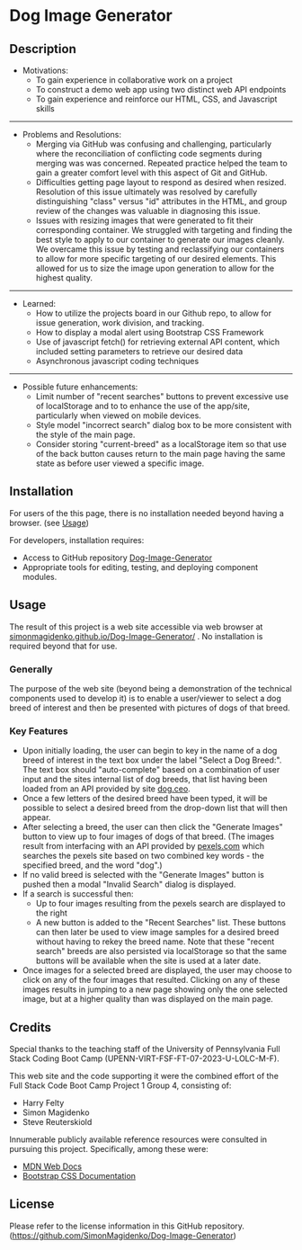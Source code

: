 # Dog Image Generator

## Description

- Motivations:
  - To gain experience in collaborative work on a project
  - To construct a demo web app using two distinct web API endpoints
  - To gain experience and reinforce our HTML, CSS, and Javascript skills

---

- Problems and Resolutions:
  - Merging via GitHub was confusing and challenging, particularly where the
    reconciliation of conflicting code segments during merging was
    was concerned. Repeated practice helped the team to gain a greater
    comfort level with this aspect of Git and GitHub.
  - Difficulties getting page layout to respond as desired when resized. Resolution
    of this issue ultimately was resolved by carefully distinguishing "class"
    versus "id" attributes in the HTML, and group review of the changes was valuable
    in diagnosing this issue.
  - Issues with resizing images that were generated to fit their corresponding container. We struggled with targeting and finding the best style to apply to our container to generate our images cleanly. We overcame this issue by testing and reclassifying our containers to allow for more specific targeting of our desired elements. This allowed for us to size the image upon generation to allow for the highest quality.

---

- Learned:
  - How to utilize the projects board in our Github repo, to allow for issue generation, work division, and tracking.
  - How to display a modal alert using Bootstrap CSS Framework
  - Use of javascript fetch() for retrieving external API content, which included setting parameters to retrieve our desired data
  - Asynchronous javascript coding techniques

---

- Possible future enhancements:
  - Limit number of "recent searches" buttons to prevent excessive use of localStorage and
    to to enhance the use of the app/site, particularly when viewed on mobile devices.
  - Style model "incorrect search" dialog box to be more consistent with the style of the
    main page.
  - Consider storing "current-breed" as a localStorage item so that use of the back
    button causes return to the main page having the same state as before user viewed
    a specific image.

## Installation

For users of the this page, there is no installation needed beyond having a browser. (see [Usage](#usage))

For developers, installation requires:

- Access to GitHub repository [Dog-Image-Generator](https://github.com/SimonMagidenko/Dog-Image-Generator)
- Appropriate tools for editing, testing, and deploying component modules.

## Usage

The result of this project is a web site accessible via web browser at [simonmagidenko.github.io/Dog-Image-Generator/](https://simonmagidenko.github.io/Dog-Image-Generator/) . No installation is required beyond that for use.

### Generally

The purpose of the web site (beyond being a demonstration of the technical components used to develop it) is to enable
a user/viewer to select a dog breed of interest and then be presented with pictures of dogs of that breed.

### Key Features

- Upon initially loading, the user can begin to key in the name of a dog breed of interest in the text box
  under the label "Select a Dog Breed:". The text box should "auto-complete" based on a combination of user
  input and the sites internal list of dog breeds, that list having been loaded from an API provided by site
  [dog.ceo](https://https://dog.ceo/).
- Once a few letters of the desired breed have been typed, it will be possible to select a desired breed from the
  drop-down list that will then appear.
- After selecting a breed, the user can then click the "Generate Images" button to view up to four images of dogs
  of that breed. (The images result from interfacing with an API provided by [pexels.com](https://www.pexels.com/)
  which searches the pexels site based on two combined key words - the specified breed, and the word "dog".)
- If no valid breed is selected with the "Generate Images" button is pushed then a modal "Invalid Search" dialog
  is displayed.
- If a search is successful then:
  - Up to four images resulting from the pexels search are displayed to the right
  - A new button is added to the "Recent Searches" list. These buttons can then later be used to view
    image samples for a desired breed without having to rekey the breed name. Note that these "recent
    search" breeds are also persisted via localStorage so that the same buttons will be available when
    the site is used at a later date.
- Once images for a selected breed are displayed, the user may choose to click on any of the four images
  that resulted. Clicking on any of these images results in jumping to a new page showing only the one
  selected image, but at a higher quality than was displayed on the main page.

## Credits

Special thanks to the teaching staff of the University of Pennsylvania Full Stack Coding Boot Camp (UPENN-VIRT-FSF-FT-07-2023-U-LOLC-M-F).

This web site and the code supporting it were the combined effort of the Full Stack Code Boot Camp Project 1 Group 4,
consisting of:

- Harry Felty
- Simon Magidenko
- Steve Reuterskiold

Innumerable publicly available reference resources were consulted in pursuing this project. Specifically, among these
were:

- [MDN Web Docs](https://developer.mozilla.org/en-US/)
- [Bootstrap CSS Documentation](https://getbootstrap.com/docs/5.3/getting-started/introduction/)

## License

Please refer to the license information in this GitHub repository. (https://github.com/SimonMagidenko/Dog-Image-Generator)

